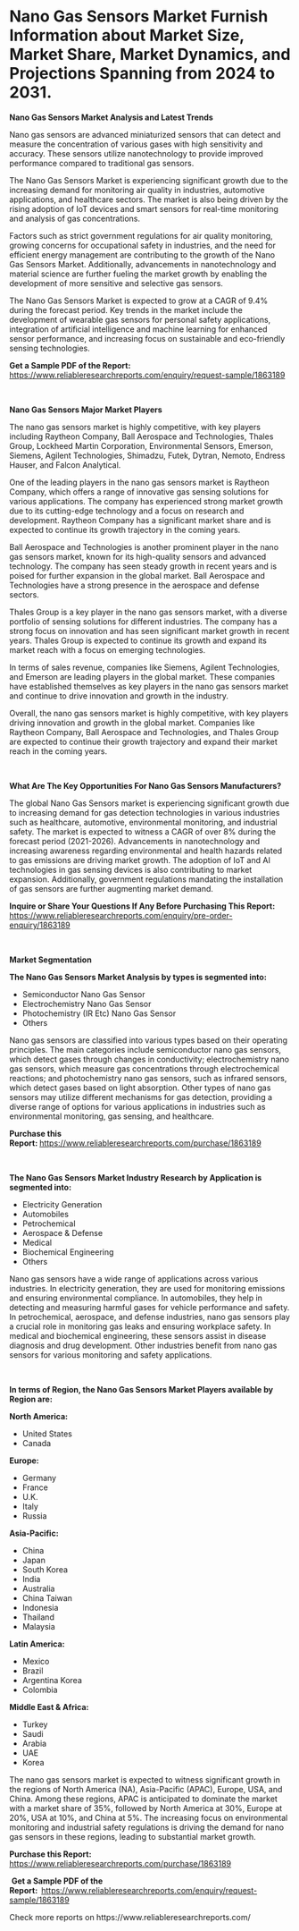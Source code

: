 <p><h1>Nano Gas Sensors Market Furnish Information about Market Size, Market Share, Market Dynamics, and Projections Spanning from 2024 to 2031.</h1></p><p><strong>Nano Gas Sensors Market Analysis and Latest Trends</strong></p>
<p><p>Nano gas sensors are advanced miniaturized sensors that can detect and measure the concentration of various gases with high sensitivity and accuracy. These sensors utilize nanotechnology to provide improved performance compared to traditional gas sensors.</p><p>The Nano Gas Sensors Market is experiencing significant growth due to the increasing demand for monitoring air quality in industries, automotive applications, and healthcare sectors. The market is also being driven by the rising adoption of IoT devices and smart sensors for real-time monitoring and analysis of gas concentrations.</p><p>Factors such as strict government regulations for air quality monitoring, growing concerns for occupational safety in industries, and the need for efficient energy management are contributing to the growth of the Nano Gas Sensors Market. Additionally, advancements in nanotechnology and material science are further fueling the market growth by enabling the development of more sensitive and selective gas sensors.</p><p>The Nano Gas Sensors Market is expected to grow at a CAGR of 9.4% during the forecast period. Key trends in the market include the development of wearable gas sensors for personal safety applications, integration of artificial intelligence and machine learning for enhanced sensor performance, and increasing focus on sustainable and eco-friendly sensing technologies.</p></p>
<p><strong>Get a Sample PDF of the Report:&nbsp;</strong> <a href="https://www.reliableresearchreports.com/enquiry/request-sample/1863189">https://www.reliableresearchreports.com/enquiry/request-sample/1863189</a></p>
<p>&nbsp;</p>
<p><strong>Nano Gas Sensors Major Market Players</strong></p>
<p><p>The nano gas sensors market is highly competitive, with key players including Raytheon Company, Ball Aerospace and Technologies, Thales Group, Lockheed Martin Corporation, Environmental Sensors, Emerson, Siemens, Agilent Technologies, Shimadzu, Futek, Dytran, Nemoto, Endress Hauser, and Falcon Analytical.</p><p>One of the leading players in the nano gas sensors market is Raytheon Company, which offers a range of innovative gas sensing solutions for various applications. The company has experienced strong market growth due to its cutting-edge technology and a focus on research and development. Raytheon Company has a significant market share and is expected to continue its growth trajectory in the coming years.</p><p>Ball Aerospace and Technologies is another prominent player in the nano gas sensors market, known for its high-quality sensors and advanced technology. The company has seen steady growth in recent years and is poised for further expansion in the global market. Ball Aerospace and Technologies have a strong presence in the aerospace and defense sectors.</p><p>Thales Group is a key player in the nano gas sensors market, with a diverse portfolio of sensing solutions for different industries. The company has a strong focus on innovation and has seen significant market growth in recent years. Thales Group is expected to continue its growth and expand its market reach with a focus on emerging technologies.</p><p>In terms of sales revenue, companies like Siemens, Agilent Technologies, and Emerson are leading players in the global market. These companies have established themselves as key players in the nano gas sensors market and continue to drive innovation and growth in the industry.</p><p>Overall, the nano gas sensors market is highly competitive, with key players driving innovation and growth in the global market. Companies like Raytheon Company, Ball Aerospace and Technologies, and Thales Group are expected to continue their growth trajectory and expand their market reach in the coming years.</p></p>
<p>&nbsp;</p>
<p><strong>What Are The Key Opportunities For Nano Gas Sensors Manufacturers?</strong></p>
<p><p>The global Nano Gas Sensors market is experiencing significant growth due to increasing demand for gas detection technologies in various industries such as healthcare, automotive, environmental monitoring, and industrial safety. The market is expected to witness a CAGR of over 8% during the forecast period (2021-2026). Advancements in nanotechnology and increasing awareness regarding environmental and health hazards related to gas emissions are driving market growth. The adoption of IoT and AI technologies in gas sensing devices is also contributing to market expansion. Additionally, government regulations mandating the installation of gas sensors are further augmenting market demand.</p></p>
<p><strong>Inquire or Share Your Questions If Any Before Purchasing This Report:</strong> <a href="https://www.reliableresearchreports.com/enquiry/pre-order-enquiry/1863189">https://www.reliableresearchreports.com/enquiry/pre-order-enquiry/1863189</a></p>
<p>&nbsp;</p>
<p><strong>Market Segmentation</strong></p>
<p><strong>The Nano Gas Sensors Market Analysis by types is segmented into:</strong></p>
<p><ul><li>Semiconductor Nano Gas Sensor</li><li>Electrochemistry Nano Gas Sensor</li><li>Photochemistry (IR Etc) Nano Gas Sensor</li><li>Others</li></ul></p>
<p><p>Nano gas sensors are classified into various types based on their operating principles. The main categories include semiconductor nano gas sensors, which detect gases through changes in conductivity; electrochemistry nano gas sensors, which measure gas concentrations through electrochemical reactions; and photochemistry nano gas sensors, such as infrared sensors, which detect gases based on light absorption. Other types of nano gas sensors may utilize different mechanisms for gas detection, providing a diverse range of options for various applications in industries such as environmental monitoring, gas sensing, and healthcare.</p></p>
<p><strong>Purchase this Report:&nbsp;</strong><a href="https://www.reliableresearchreports.com/purchase/1863189">https://www.reliableresearchreports.com/purchase/1863189</a></p>
<p>&nbsp;</p>
<p><strong>The Nano Gas Sensors Market Industry Research by Application is segmented into:</strong></p>
<p><ul><li>Electricity Generation</li><li>Automobiles</li><li>Petrochemical</li><li>Aerospace & Defense</li><li>Medical</li><li>Biochemical Engineering</li><li>Others</li></ul></p>
<p><p>Nano gas sensors have a wide range of applications across various industries. In electricity generation, they are used for monitoring emissions and ensuring environmental compliance. In automobiles, they help in detecting and measuring harmful gases for vehicle performance and safety. In petrochemical, aerospace, and defense industries, nano gas sensors play a crucial role in monitoring gas leaks and ensuring workplace safety. In medical and biochemical engineering, these sensors assist in disease diagnosis and drug development. Other industries benefit from nano gas sensors for various monitoring and safety applications.</p></p>
<p>&nbsp;</p>
<p><strong>In terms of Region, the Nano Gas Sensors Market Players available by Region are:</strong></p>
<p>
    <p> <strong> North America: </strong>
        <ul>
            <li>United States</li>
            <li>Canada</li>
        </ul>
        </p> 
    <p> <strong> Europe: </strong>
        <ul>
            <li>Germany</li>
            <li>France</li>
            <li>U.K.</li>
            <li>Italy</li>
            <li>Russia</li>
        </ul>
        </p> 
    <p> <strong> Asia-Pacific: </strong>
        <ul>
            <li>China</li>
            <li>Japan</li>
            <li>South Korea</li>
            <li>India</li>
            <li>Australia</li>
            <li>China Taiwan</li>
            <li>Indonesia</li>
            <li>Thailand</li>
            <li>Malaysia</li>
        </ul>
        </p> 
    <p> <strong> Latin America: </strong>
        <ul>
            <li>Mexico</li>
            <li>Brazil</li>
            <li>Argentina Korea</li>
            <li>Colombia</li>
        </ul>
        </p> 
    <p> <strong> Middle East & Africa: </strong>
        <ul>
            <li>Turkey</li>
            <li>Saudi</li>
            <li>Arabia</li>
            <li>UAE</li>
            <li>Korea</li>
        </ul>
    </p>
    </p>
<p><p>The nano gas sensors market is expected to witness significant growth in the regions of North America (NA), Asia-Pacific (APAC), Europe, USA, and China. Among these regions, APAC is anticipated to dominate the market with a market share of 35%, followed by North America at 30%, Europe at 20%, USA at 10%, and China at 5%. The increasing focus on environmental monitoring and industrial safety regulations is driving the demand for nano gas sensors in these regions, leading to substantial market growth.</p></p>
<p><strong>Purchase this Report: </strong><a href="https://www.reliableresearchreports.com/purchase/1863189">https://www.reliableresearchreports.com/purchase/1863189</a></p>
<p>&nbsp;<strong>Get a Sample PDF of the Report:&nbsp;&nbsp;</strong><a href="https://www.reliableresearchreports.com/enquiry/request-sample/1863189">https://www.reliableresearchreports.com/enquiry/request-sample/1863189</a></p>
<p><strong></strong></p>
<p>Check more reports on https://www.reliableresearchreports.com/</p>